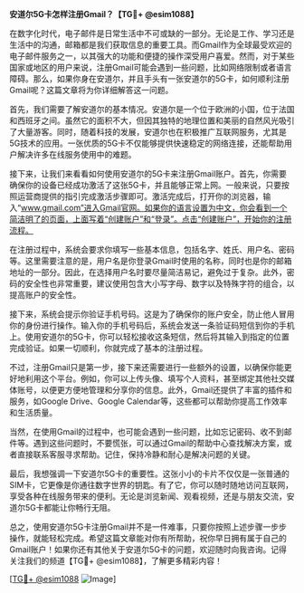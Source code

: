 **安道尔5G卡怎样注册Gmail？【TG💪+ @esim1088】**

在数字化时代，电子邮件是日常生活中不可或缺的一部分。无论是工作、学习还是生活中的沟通，邮箱都是我们获取信息的重要工具。而Gmail作为全球最受欢迎的电子邮件服务之一，以其强大的功能和便捷的操作深受用户喜爱。然而，对于某些国家或地区的用户来说，注册Gmail可能会遇到一些问题，比如网络限制或者语言障碍。那么，如果你身在安道尔，并且手头有一张安道尔的5G卡，如何顺利注册Gmail呢？这篇文章将为你详细解答这一问题。

首先，我们需要了解安道尔的基本情况。安道尔是一个位于欧洲的小国，位于法国和西班牙之间。虽然它的面积不大，但因其独特的地理位置和美丽的自然风光吸引了大量游客。同时，随着科技的发展，安道尔也在积极推广互联网服务，尤其是5G技术的应用。一张优质的5G卡不仅能够提供快速稳定的网络连接，还能帮助用户解决许多在线服务使用中的难题。

接下来，让我们来看看如何使用安道尔的5G卡来注册Gmail账户。首先，你需要确保你的设备已经成功激活了这张5G卡，并且能够正常上网。一般来说，只要按照运营商提供的指引完成激活步骤即可。激活完成后，打开你的浏览器，输入“www.gmail.com”进入Gmail官网。如果你的语言设置为中文，你会看到一个简洁明了的页面，上面写着“创建账户”和“登录”。点击“创建账户”，开始你的注册流程。

在注册过程中，系统会要求你填写一些基本信息，包括名字、姓氏、用户名、密码等。这里需要注意的是，用户名是你登录Gmail时使用的名称，同时也是你的邮箱地址的一部分。因此，在选择用户名时要尽量简洁易记，避免过于复杂。此外，密码的安全性也非常重要，建议使用包含大小写字母、数字以及特殊字符的组合，以提高账户的安全性。

接下来，系统会提示你验证手机号码。这是为了确保你的账户安全，防止他人冒用你的身份进行操作。输入你的手机号码后，系统会发送一条验证码短信到你的手机上。使用安道尔的5G卡，你可以轻松接收这条短信，然后将其输入到指定的位置完成验证。如果一切顺利，你就完成了基本的注册过程。

不过，注册Gmail只是第一步，接下来还需要进行一些额外的设置，以确保你能更好地利用这个平台。例如，你可以上传头像、填写个人资料，甚至绑定其他社交媒体账号，以便更方便地管理和分享你的信息。此外，Gmail还提供了丰富的插件和服务，如Google Drive、Google Calendar等，这些都可以帮助你提高工作效率和生活质量。

当然，在使用Gmail的过程中，也可能会遇到一些问题，比如忘记密码、收不到邮件等。遇到这些问题时，不要慌张，可以通过Gmail的帮助中心查找解决方案，或者直接联系客服寻求帮助。记住，保持冷静和耐心是解决问题的关键。

最后，我想强调一下安道尔5G卡的重要性。这张小小的卡片不仅仅是一张普通的SIM卡，它更像是你通往数字世界的钥匙。有了它，你可以随时随地访问互联网，享受各种在线服务带来的便利。无论是浏览新闻、观看视频，还是与朋友交流，安道尔5G卡都能让你畅行无阻。

总之，使用安道尔5G卡注册Gmail并不是一件难事，只要你按照上述步骤一步步操作，就能轻松完成。希望这篇文章能对你有所帮助，祝你早日拥有属于自己的Gmail账户！如果你还有其他关于安道尔5G卡的问题，欢迎随时向我咨询。记得关注我们的频道【TG💪+ @esim1088】，了解更多精彩内容！

[[TG💪+ @esim1088](https://t.me/s/esim1088) ![Image](https://i.postimg.cc/4NQfJmqS/Snipaste-2025-05-13-00-14-12.png)]
